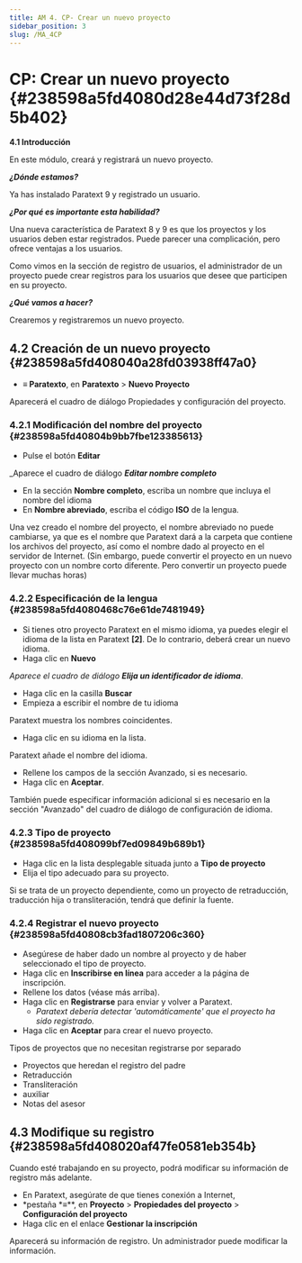 ```yaml
---
title: AM 4. CP- Crear un nuevo proyecto
sidebar_position: 3
slug: /MA_4CP
---
```


# **CP: Crear un nuevo proyecto** {#238598a5fd4080d28e44d73f28d5b402}

**4.1 Introducción**

En este módulo, creará y registrará un nuevo proyecto.

_**¿Dónde estamos?**_

Ya has instalado Paratext 9 y registrado un usuario.

_**¿Por qué es importante esta habilidad?**_

Una nueva característica de Paratext 8 y 9 es que los proyectos y los usuarios deben estar registrados. Puede parecer una complicación, pero ofrece ventajas a los usuarios.

Como vimos en la sección de registro de usuarios, el administrador de un proyecto puede crear registros para los usuarios que desee que participen en su proyecto.

_**¿Qué vamos a hacer?**_

Crearemos y registraremos un nuevo proyecto.

## **4.2 Creación de un nuevo proyecto** {#238598a5fd408040a28fd03938ff47a0}

- **≡ Paratexto**, en **Paratexto** &gt; **Nuevo Proyecto**

Aparecerá el cuadro de diálogo Propiedades y configuración del proyecto.

### **4.2.1 Modificación del nombre del proyecto** {#238598a5fd40804b9bb7fbe123385613}

- Pulse el botón **Editar**

_Aparece el cuadro de diálogo _**Editar nombre completo**_

- En la sección **Nombre completo**, escriba un nombre que incluya el nombre del idioma
- En **Nombre abreviado**, escriba el código **ISO** de la lengua.

Una vez creado el nombre del proyecto, el nombre abreviado no puede cambiarse, ya que es el nombre que Paratext dará a la carpeta que contiene los archivos del proyecto, así como el nombre dado al proyecto en el servidor de Internet. (Sin embargo, puede convertir el proyecto en un nuevo proyecto con un nombre corto diferente. Pero convertir un proyecto puede llevar muchas horas)

### **4.2.2 Especificación de la lengua** {#238598a5fd4080468c76e61de7481949}

- Si tienes otro proyecto Paratext en el mismo idioma, ya puedes elegir el idioma de la lista en Paratext **[2]**. De lo contrario, deberá crear un nuevo idioma.
- Haga clic en **Nuevo**

_Aparece el cuadro de diálogo_ _**Elija un identificador de idioma**_.

- Haga clic en la casilla **Buscar**
- Empieza a escribir el nombre de tu idioma

Paratext muestra los nombres coincidentes.

- Haga clic en su idioma en la lista.

Paratext añade el nombre del idioma.

- Rellene los campos de la sección Avanzado, si es necesario.
- Haga clic en **Aceptar**.

También puede especificar información adicional si es necesario en la sección "Avanzado" del cuadro de diálogo de configuración de idioma.

### **4.2.3 Tipo de proyecto** {#238598a5fd408099bf7ed09849b689b1}

- Haga clic en la lista desplegable situada junto a **Tipo de proyecto**
- Elija el tipo adecuado para su proyecto.

Si se trata de un proyecto dependiente, como un proyecto de retraducción, traducción hija o transliteración, tendrá que definir la fuente.

### **4.2.4 Registrar el nuevo proyecto** {#238598a5fd40808cb3fad1807206c360}

- Asegúrese de haber dado un nombre al proyecto y de haber seleccionado el tipo de proyecto.
- Haga clic en **Inscribirse en línea** para acceder a la página de inscripción.
- Rellene los datos (véase más arriba).
- Haga clic en **Registrarse** para enviar y volver a Paratext.
    - _Paratext debería detectar 'automáticamente' que el proyecto ha sido registrado._
- Haga clic en **Aceptar** para crear el nuevo proyecto.

Tipos de proyectos que no necesitan registrarse por separado

- Proyectos que heredan el registro del padre
- Retraducción
- Transliteración
- auxiliar
- Notas del asesor

## **4.3 Modifique su registro** {#238598a5fd408020af47fe0581eb354b}

Cuando esté trabajando en su proyecto, podrá modificar su información de registro más adelante.

- En Paratext, asegúrate de que tienes conexión a Internet,
- \*pestaña \*≡\*\*, en **Proyecto** &gt; **Propiedades del proyecto** &gt; **Configuración del proyecto**
- Haga clic en el enlace **Gestionar la inscripción**

Aparecerá su información de registro. Un administrador puede modificar la información.

